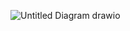 ![Untitled Diagram drawio](https://user-images.githubusercontent.com/95325793/197929669-e6270670-a6f0-47f3-b5a8-73b22862cede.png)
